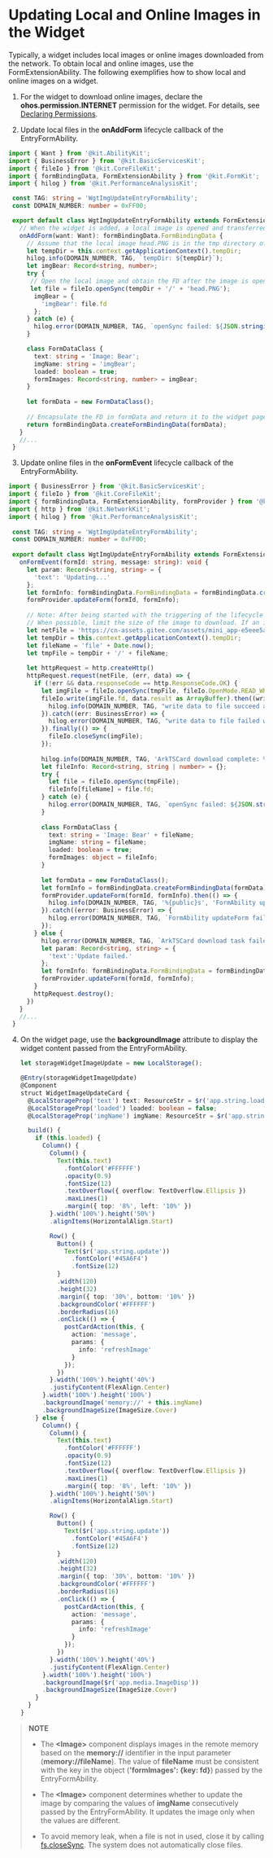 # Updating Local and Online Images in the Widget


Typically, a widget includes local images or online images downloaded from the network. To obtain local and online images, use the FormExtensionAbility. The following exemplifies how to show local and online images on a widget.


1. For the widget to download online images, declare the **ohos.permission.INTERNET** permission for the widget. For details, see [Declaring Permissions](../security/AccessToken/declare-permissions.md).

2. Update local files in the **onAddForm** lifecycle callback of the EntryFormAbility.

  ```ts
  import { Want } from '@kit.AbilityKit';
  import { BusinessError } from '@kit.BasicServicesKit';
  import { fileIo } from '@kit.CoreFileKit';
  import { formBindingData, FormExtensionAbility } from '@kit.FormKit';
  import { hilog } from '@kit.PerformanceAnalysisKit';

   const TAG: string = 'WgtImgUpdateEntryFormAbility';
   const DOMAIN_NUMBER: number = 0xFF00;

   export default class WgtImgUpdateEntryFormAbility extends FormExtensionAbility {
     // When the widget is added, a local image is opened and transferred to the widget page for display.
     onAddForm(want: Want): formBindingData.FormBindingData {
       // Assume that the local image head.PNG is in the tmp directory of the current widget.
       let tempDir = this.context.getApplicationContext().tempDir;
       hilog.info(DOMAIN_NUMBER, TAG, `tempDir: ${tempDir}`);
       let imgBear: Record<string, number>;
       try {
        // Open the local image and obtain the FD after the image is opened.
        let file = fileIo.openSync(tempDir + '/' + 'head.PNG');
         imgBear = {
           'imgBear': file.fd
         };
       } catch (e) {
         hilog.error(DOMAIN_NUMBER, TAG, `openSync failed: ${JSON.stringify(e as BusinessError)}`);
       }

       class FormDataClass {
         text: string = 'Image: Bear';
         imgName: string = 'imgBear';
         loaded: boolean = true;
         formImages: Record<string, number> = imgBear;
       }
   
       let formData = new FormDataClass();
   
       // Encapsulate the FD in formData and return it to the widget page.
       return formBindingData.createFormBindingData(formData);
     }
     //...
   }
   ```

3. Update online files in the **onFormEvent** lifecycle callback of the EntryFormAbility.

  ```ts
  import { BusinessError } from '@kit.BasicServicesKit';
  import { fileIo } from '@kit.CoreFileKit';
  import { formBindingData, FormExtensionAbility, formProvider } from '@kit.FormKit';
  import { http } from '@kit.NetworkKit';
  import { hilog } from '@kit.PerformanceAnalysisKit';
   
   const TAG: string = 'WgtImgUpdateEntryFormAbility';
   const DOMAIN_NUMBER: number = 0xFF00;
   
   export default class WgtImgUpdateEntryFormAbility extends FormExtensionAbility {
     onFormEvent(formId: string, message: string): void {
       let param: Record<string, string> = {
         'text': 'Updating...'
       };
       let formInfo: formBindingData.FormBindingData = formBindingData.createFormBindingData(param);
       formProvider.updateForm(formId, formInfo);
   
       // Note: After being started with the triggering of the lifecycle callback, the FormExtensionAbility can run in the background for only 5 seconds.
       // When possible, limit the size of the image to download. If an image cannot be downloaded within 5 seconds, it will not be updated to the widget page.
       let netFile = 'https://cn-assets.gitee.com/assets/mini_app-e5eee5a21c552b69ae6bf2cf87406b59.jpg'; // Specify the URL of the image to download.
       let tempDir = this.context.getApplicationContext().tempDir;
       let fileName = 'file' + Date.now();
       let tmpFile = tempDir + '/' + fileName;
   
       let httpRequest = http.createHttp()
       httpRequest.request(netFile, (err, data) => {
         if (!err && data.responseCode == http.ResponseCode.OK) {
           let imgFile = fileIo.openSync(tmpFile, fileIo.OpenMode.READ_WRITE | fileIo.OpenMode.CREATE);
           fileIo.write(imgFile.fd, data.result as ArrayBuffer).then((writeLen: number) => {
             hilog.info(DOMAIN_NUMBER, TAG, "write data to file succeed and size is:" + writeLen);
           }).catch((err: BusinessError) => {
             hilog.error(DOMAIN_NUMBER, TAG, "write data to file failed with error message: " + err.message + ", error code: " + err.code);
           }).finally(() => {
             fileIo.closeSync(imgFile);
           });
   
           hilog.info(DOMAIN_NUMBER, TAG, 'ArkTSCard download complete: %{public}s', tmpFile);
           let fileInfo: Record<string, string | number> = {};
           try {
             let file = fileIo.openSync(tmpFile);
             fileInfo[fileName] = file.fd;
           } catch (e) {
             hilog.error(DOMAIN_NUMBER, TAG, `openSync failed: ${JSON.stringify(e as BusinessError)}`);
           }
   
           class FormDataClass {
             text: string = 'Image: Bear' + fileName;
             imgName: string = fileName;
             loaded: boolean = true;
             formImages: object = fileInfo;
           }
   
           let formData = new FormDataClass();
           let formInfo = formBindingData.createFormBindingData(formData);
           formProvider.updateForm(formId, formInfo).then(() => {
             hilog.info(DOMAIN_NUMBER, TAG, '%{public}s', 'FormAbility updateForm success.');
           }).catch((error: BusinessError) => {
             hilog.error(DOMAIN_NUMBER, TAG, `FormAbility updateForm failed: ${JSON.stringify(error)}`);
           });
         } else {
           hilog.error(DOMAIN_NUMBER, TAG, `ArkTSCard download task failed. Cause: ${JSON.stringify(err)}`);
           let param: Record<string, string> = {
             'text':'Update failed.'
           };
           let formInfo: formBindingData.FormBindingData = formBindingData.createFormBindingData(param);
           formProvider.updateForm(formId, formInfo);
         }
         httpRequest.destroy();
       })
     }
     //...
   }
   ```

4. On the widget page, use the **backgroundImage** attribute to display the widget content passed from the EntryFormAbility.

   ```ts
   let storageWidgetImageUpdate = new LocalStorage();
   
   @Entry(storageWidgetImageUpdate)
   @Component
   struct WidgetImageUpdateCard {
     @LocalStorageProp('text') text: ResourceStr = $r('app.string.loading');
     @LocalStorageProp('loaded') loaded: boolean = false;
     @LocalStorageProp('imgName') imgName: ResourceStr = $r('app.string.imgName');
   
     build() {
       if (this.loaded) {
         Column() {
           Column() {
             Text(this.text)
               .fontColor('#FFFFFF')
               .opacity(0.9)
               .fontSize(12)
               .textOverflow({ overflow: TextOverflow.Ellipsis })
               .maxLines(1)
               .margin({ top: '8%', left: '10%' })
           }.width('100%').height('50%')
           .alignItems(HorizontalAlign.Start)
   
           Row() {
             Button() {
               Text($r('app.string.update'))
                 .fontColor('#45A6F4')
                 .fontSize(12)
             }
             .width(120)
             .height(32)
             .margin({ top: '30%', bottom: '10%' })
             .backgroundColor('#FFFFFF')
             .borderRadius(16)
             .onClick(() => {
               postCardAction(this, {
                 action: 'message',
                 params: {
                   info: 'refreshImage'
                 }
               });
             })
           }.width('100%').height('40%')
           .justifyContent(FlexAlign.Center)
         }.width('100%').height('100%')
         .backgroundImage('memory://' + this.imgName)
         .backgroundImageSize(ImageSize.Cover)
       } else {
         Column() {
           Column() {
             Text(this.text)
               .fontColor('#FFFFFF')
               .opacity(0.9)
               .fontSize(12)
               .textOverflow({ overflow: TextOverflow.Ellipsis })
               .maxLines(1)
               .margin({ top: '8%', left: '10%' })
           }.width('100%').height('50%')
           .alignItems(HorizontalAlign.Start)
   
           Row() {
             Button() {
               Text($r('app.string.update'))
                 .fontColor('#45A6F4')
                 .fontSize(12)
             }
             .width(120)
             .height(32)
             .margin({ top: '30%', bottom: '10%' })
             .backgroundColor('#FFFFFF')
             .borderRadius(16)
             .onClick(() => {
               postCardAction(this, {
                 action: 'message',
                 params: {
                   info: 'refreshImage'
                 }
               });
             })
           }.width('100%').height('40%')
           .justifyContent(FlexAlign.Center)
         }.width('100%').height('100%')
         .backgroundImage($r('app.media.ImageDisp'))
         .backgroundImageSize(ImageSize.Cover)
       }
     }
   }
   ```

> **NOTE**
>
> - The **\<Image>** component displays images in the remote memory based on the **memory://** identifier in the input parameter (**memory://fileName**). The value of **fileName** must be consistent with the key in the object (**'formImages': {key: fd}**) passed by the EntryFormAbility.
>
> - The **\<Image>** component determines whether to update the image by comparing the values of **imgName** consecutively passed by the EntryFormAbility. It updates the image only when the values are different.
>
> - To avoid memory leak, when a file is not in used, close it by calling [fs.closeSync](../reference/apis-core-file-kit/js-apis-file-fs.md#fsclosesync). The system does not automatically close files.
